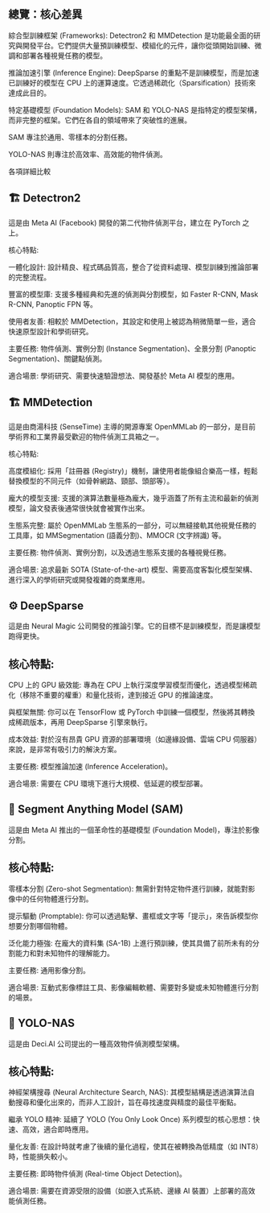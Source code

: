 ## 總覽：核心差異
綜合型訓練框架 (Frameworks): Detectron2 和 MMDetection 是功能最全面的研究與開發平台。它們提供大量預訓練模型、模組化的元件，讓你從頭開始訓練、微調和部署各種視覺任務的模型。

推論加速引擎 (Inference Engine): DeepSparse 的重點不是訓練模型，而是加速已訓練好的模型在 CPU 上的運算速度。它透過稀疏化（Sparsification）技術來達成此目的。

特定基礎模型 (Foundation Models): SAM 和 YOLO-NAS 是指特定的模型架構，而非完整的框架。它們在各自的領域帶來了突破性的進展。

SAM 專注於通用、零樣本的分割任務。

YOLO-NAS 則專注於高效率、高效能的物件偵測。

各項詳細比較
## 🏗️ Detectron2
這是由 Meta AI (Facebook) 開發的第二代物件偵測平台，建立在 PyTorch 之上。

核心特點:

一體化設計: 設計精良、程式碼品質高，整合了從資料處理、模型訓練到推論部署的完整流程。

豐富的模型庫: 支援多種經典和先進的偵測與分割模型，如 Faster R-CNN, Mask R-CNN, Panoptic FPN 等。

使用者友善: 相較於 MMDetection，其設定和使用上被認為稍微簡單一些，適合快速原型設計和學術研究。

主要任務: 物件偵測、實例分割 (Instance Segmentation)、全景分割 (Panoptic Segmentation)、關鍵點偵測。

適合場景: 學術研究、需要快速驗證想法、開發基於 Meta AI 模型的應用。

## 🏗️ MMDetection
這是由商湯科技 (SenseTime) 主導的開源專案 OpenMMLab 的一部分，是目前學術界和工業界最受歡迎的物件偵測工具箱之一。

核心特點:

高度模組化: 採用「註冊器 (Registry)」機制，讓使用者能像組合樂高一樣，輕鬆替換模型的不同元件（如骨幹網路、頸部、頭部等）。

龐大的模型支援: 支援的演算法數量極為龐大，幾乎涵蓋了所有主流和最新的偵測模型，論文發表後通常很快就會被實作出來。

生態系完整: 屬於 OpenMMLab 生態系的一部分，可以無縫接軌其他視覺任務的工具庫，如 MMSegmentation (語義分割)、MMOCR (文字辨識) 等。

主要任務: 物件偵測、實例分割，以及透過生態系支援的各種視覺任務。

適合場景: 追求最新 SOTA (State-of-the-art) 模型、需要高度客製化模型架構、進行深入的學術研究或開發複雜的商業應用。

## ⚙️ DeepSparse
這是由 Neural Magic 公司開發的推論引擎。它的目標不是訓練模型，而是讓模型跑得更快。

## 核心特點:

CPU 上的 GPU 級效能: 專為在 CPU 上執行深度學習模型而優化，透過模型稀疏化（移除不重要的權重）和量化技術，達到接近 GPU 的推論速度。

與框架無關: 你可以在 TensorFlow 或 PyTorch 中訓練一個模型，然後將其轉換成稀疏版本，再用 DeepSparse 引擎來執行。

成本效益: 對於沒有昂貴 GPU 資源的部署環境（如邊緣設備、雲端 CPU 伺服器）來說，是非常有吸引力的解決方案。

主要任務: 模型推論加速 (Inference Acceleration)。

適合場景: 需要在 CPU 環境下進行大規模、低延遲的模型部署。

## 🎯 Segment Anything Model (SAM)
這是由 Meta AI 推出的一個革命性的基礎模型 (Foundation Model)，專注於影像分割。

## 核心特點:

零樣本分割 (Zero-shot Segmentation): 無需針對特定物件進行訓練，就能對影像中的任何物體進行分割。

提示驅動 (Promptable): 你可以透過點擊、畫框或文字等「提示」，來告訴模型你想要分割哪個物體。

泛化能力極強: 在龐大的資料集 (SA-1B) 上進行預訓練，使其具備了前所未有的分割能力和對未知物件的理解能力。

主要任務: 通用影像分割。

適合場景: 互動式影像標註工具、影像編輯軟體、需要對多變或未知物體進行分割的場景。

## 🎯 YOLO-NAS
這是由 Deci.AI 公司提出的一種高效物件偵測模型架構。

## 核心特點:

神經架構搜尋 (Neural Architecture Search, NAS): 其模型結構是透過演算法自動搜尋和優化出來的，而非人工設計，旨在尋找速度與精度的最佳平衡點。

繼承 YOLO 精神: 延續了 YOLO (You Only Look Once) 系列模型的核心思想：快速、高效，適合即時應用。

量化友善: 在設計時就考慮了後續的量化過程，使其在被轉換為低精度（如 INT8）時，性能損失較小。

主要任務: 即時物件偵測 (Real-time Object Detection)。

適合場景: 需要在資源受限的設備（如嵌入式系統、邊緣 AI 裝置）上部署的高效能偵測任務。
